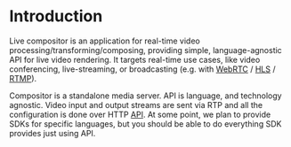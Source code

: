 # Introduction

Live compositor is an application for real-time video processing/transforming/composing, providing simple, language-agnostic API for live video rendering. It targets real-time use cases, like video conferencing, live-streaming, or broadcasting (e.g. with [WebRTC](https://en.wikipedia.org/wiki/WebRTC) / [HLS](https://en.wikipedia.org/wiki/HTTP_Live_Streaming) / [RTMP](https://en.wikipedia.org/wiki/Real-Time_Messaging_Protocol)).

Compositor is a standalone media server. API is language, and technology agnostic. Video input and output streams are sent via RTP and all the configuration is done over HTTP [API](https://github.com/membraneframework/video_compositor/wiki/API-%E2%80%90-general). At some point, we plan to provide SDKs for specific languages, but you should be able to do everything SDK provides just using API.
